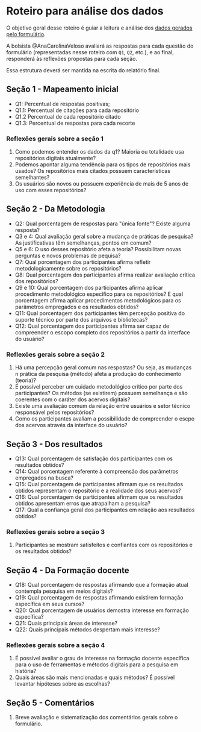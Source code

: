 # Roteiro para análise dos dados

O objetivo geral desse roteiro é guiar a leitura e análise dos [dados gerados pelo formulário](formulario.csv).

A bolsista @AnaCarolinaVeloso avaliará as respostas para cada questão do formulário (representadas nesse roteiro com `Q1`, `Q2`, etc.), e ao final, responderá às reflexões propostas para cada seção.

Essa estrutura deverá ser mantida na escrita do relatório final.

## Seção 1 - Mapeamento inicial

- Q1: Percentual de respostas positivas;
- Q1.1: Percentual de citações para cada repositório 
- Q1.2 Percentual de cada repositório citado
- Q1.3: Percentual de respostas para cada recorte

### Reflexões gerais sobre a seção 1

1. Como podemos entender os dados da q1? Maioria ou totalidade usa repositórios digitais atualmente?
2. Podemos apontar alguma tendência para os tipos de repositórios mais usados? Os repositórios mais citados possuem características semelhantes?
3. Os usuários são novos ou possuem experiência de mais de 5 anos de uso com esses repositórios?

## Seção 2 - Da Metodologia

- Q2: Qual porcentagem de respostas para "única fonte"? Existe alguma resposta?
- Q3 e 4: Qual avaliação geral sobre a mudança de práticas de pesquisa? As justificativas têm semelhanças, pontos em comum?
- Q5 e 6: O uso desses repositório afeta a teoria? Possibilitam novas perguntas e novos problemas de pequisa?
- Q7: Qual porcentagem dos participantes afirma refletir metodologicamente sobre os repositórios?
- Q8: Qual porcentagem dos participantes afirma realizar avaliação crítica dos repositórios?
- Q9 e 10: Qual porcentagem dos participantes afirma aplicar procedimento metodológico específico para os repositórios? E qual porcentagem afirma aplicar procedimentos metodológicos para os parâmetros empregados e os resultados obtidos?
- Q11: Qual porcentagem dos participantes têm percepção positiva do suporte técnico por parte dos arquivos e bibliotecas?
- Q12: Qual porcentagem dos participantes afirma ser capaz de compreender o escopo completo dos repositórios a partir da interface do usuário?

### Reflexões gerais sobre a seção 2

1. Há uma percepção geral comum nas respostas? Ou seja, as mudanças n prática da pesquisa (método) afeta a produção do conhecimento (teoria)?
2. É possível perceber um cuidado metodológico crítico por parte dos participantes? Os métodos (se existirem) possuem semelhança e são coerentes com o caráter dos acervos digitais?
3. Existe uma avaliação comum da relação entre usuários e setor técnico responsável pelos repositórios?
4. Como os participantes avaliam a possibilidade de compreender o escpo dos acervos através da interface do usuário?

## Seção 3 - Dos resultados

- Q13: Qual porcentagem de satisfação dos participantes com os resultados obtidos?
- Q14: Qual porcentagem referente à compreensão dos parâmetros empregados na busca?
- Q15: Qual porcentagem de participantes afirmam que os resultados obtidos representam o repositório e a realidade dos seus acervos?
- Q16: Qual porcentagem de participantes afirmam que os resultados obtidos apresentam erros que atrapalham a pesquisa?
- Q17: Qual a confiança geral dos participantes em relação aos resultados obtidos?

### Reflexões gerais sobre a seção 3

1. Participantes se mostram satisfeitos e confiantes com os repositórios e os resultados obtidos?

## Seção 4 - Da Formação docente

- Q18: Qual porcentagem de respostas afirmando que a formação atual contempla pesquisa em meios digitais?
- Q19: Qual porcentagem de respostas afirmando existirem formação específica em seus cursos?
- Q20: Qual porcentagem de usuários demostra interesse em formação específica?
- Q21: Quais principais áreas de interesse?
- Q22: Quais principais métodos despertam mais interesse?

### Reflexões gerais sobre a seção 4

1. É possível avaliar o grau de interesse na formação docente específica para o uso de ferramentas e métodos digitais para a pesquisa em história?
2. Quais áreas são mais mencionadas e quais métodos? É possível levantar hipóteses sobre as escolhas?

## Seção 5 - Comentários

1. Breve avaliação e sistematização dos comentários gerais sobre o formulário.